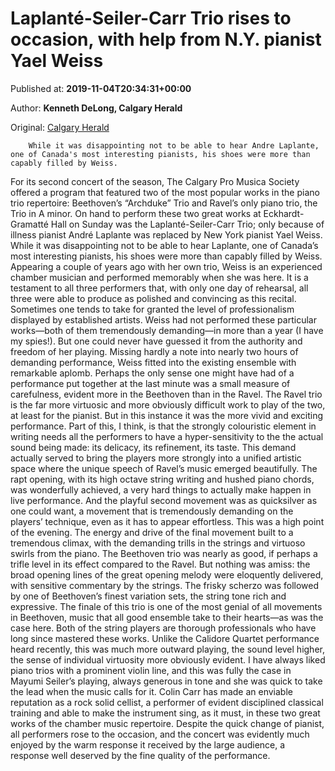 
# Laplanté-Seiler-Carr Trio rises to occasion, with help from N.Y. pianist Yael Weiss

Published at: **2019-11-04T20:34:31+00:00**

Author: **Kenneth DeLong, Calgary Herald**

Original: [Calgary Herald](https://calgaryherald.com/entertainment/music/laplante-seiler-carr-trio-rises-to-occasion-with-help-from-n-y-pianist-yael-weiss)


        While it was disappointing not to be able to hear Andre Laplante, one of Canada's most interesting pianists, his shoes were more than capably filled by Weiss.
      
For its second concert of the season, The Calgary Pro Musica Society offered a program that featured two of the most popular works in the piano trio repertoire: Beethoven’s “Archduke” Trio and Ravel’s only piano trio, the Trio in A minor.
On hand to perform these two great works at Eckhardt-Gramatté Hall on Sunday was the Laplanté-Seiler-Carr Trio; only because of illness pianist André Laplante was replaced by New York pianist Yael Weiss. While it was disappointing not to be able to hear Laplante, one of Canada’s most interesting pianists, his shoes were more than capably filled by Weiss.
Appearing a couple of years ago with her own trio, Weiss is an experienced chamber musician and performed memorably when she was here. It is a testament to all three performers that, with only one day of rehearsal, all three were able to produce as polished and convincing as this recital.
Sometimes one tends to take for granted the level of professionalism displayed by established artists. Weiss had not performed these particular works—both of them tremendously demanding—in more than a year (I have my spies!). But one could never have guessed it from the authority and freedom of her playing.
Missing hardly a note into nearly two hours of demanding performance, Weiss fitted into the existing ensemble with remarkable aplomb. Perhaps the only sense one might have had of a performance put together at the last minute was a small measure of carefulness, evident more in the Beethoven than in the Ravel.
The Ravel trio is the far more virtuosic and more obviously difficult work to play of the two, at least for the pianist. But in this instance it was the more vivid and exciting performance. Part of this, I think, is that the strongly colouristic element in writing needs all the performers to have a hyper-sensitivity to the the actual sound being made: its delicacy, its refinement, its taste. This demand actually served to bring the players more strongly into a unified artistic space where the unique speech of Ravel’s music emerged beautifully.
The rapt opening, with its high octave string writing and hushed piano chords, was wonderfully achieved, a very hard things to actually make happen in live performance. And the playful second movement was as quicksilver as one could want, a movement that is tremendously demanding on the players’ technique, even as it has to appear effortless. This was a high point of the evening. The energy and drive of the final movement built to a tremendous climax, with the demanding trills in the strings and virtuoso swirls from the piano.
The Beethoven trio was nearly as good, if perhaps a trifle level in its effect compared to the Ravel. But nothing was amiss: the broad opening lines of the great opening melody were eloquently delivered, with sensitive commentary by the strings. The frisky scherzo was followed by one of Beethoven’s finest variation sets, the string tone rich and expressive.
The finale of this trio is one of the most genial of all movements in Beethoven, music that all good ensemble take to their hearts—as was the case here. Both of the string players are thorough professionals who have long since mastered these works. Unlike the Calidore Quartet performance heard recently, this was much more outward playing, the sound level higher, the sense of individual virtuosity more obviously evident. I have always liked piano trios with a prominent violin line, and this was fully the case in Mayumi Seiler’s playing, always generous in tone and she was quick to take the lead when the music calls for it.
Colin Carr has made an enviable reputation as a rock solid cellist, a performer of evident disciplined classical training and able to make the instrument sing, as it must, in these two great works of the chamber music repertoire.
Despite the quick change of pianist, all performers rose to the occasion, and the concert was evidently much enjoyed by the warm response it received by the large audience, a response well deserved by the fine quality of the performance.
